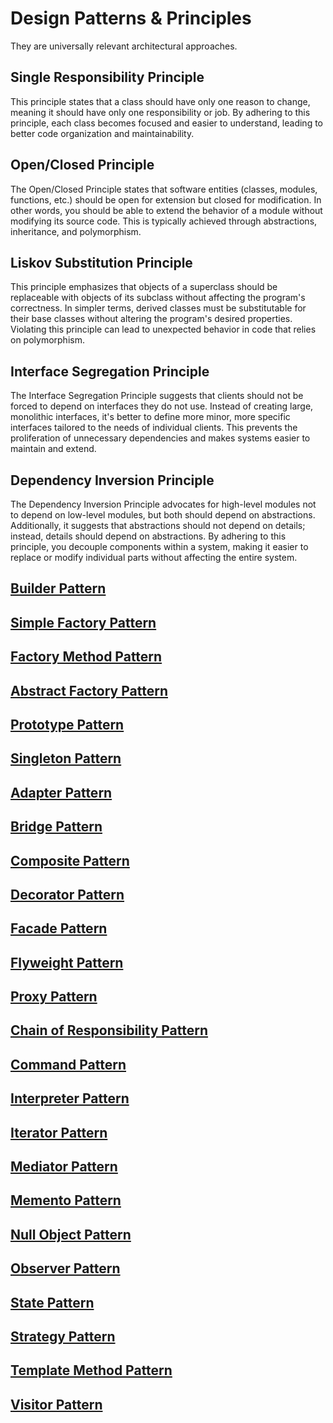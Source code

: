 # Design Patterns & Principles
They are universally relevant architectural approaches. 

## Single Responsibility Principle
This principle states that a class should have only one reason to change, meaning it should have only one responsibility or job. By adhering to this principle, each class becomes focused and easier to understand, leading to better code organization and maintainability.

## Open/Closed Principle

The Open/Closed Principle states that software entities (classes, modules, functions, etc.) should be open for extension but closed for modification. In other words, you should be able to extend the behavior of a module without modifying its source code. This is typically achieved through abstractions, inheritance, and polymorphism.

## Liskov Substitution Principle

This principle emphasizes that objects of a superclass should be replaceable with objects of its subclass without affecting the program's correctness. In simpler terms, derived classes must be substitutable for their base classes without altering the program's desired properties. Violating this principle can lead to unexpected behavior in code that relies on polymorphism.

## Interface Segregation Principle

The Interface Segregation Principle suggests that clients should not be forced to depend on interfaces they do not use. Instead of creating large, monolithic interfaces, it's better to define more minor, more specific interfaces tailored to the needs of individual clients. This prevents the proliferation of unnecessary dependencies and makes systems easier to maintain and extend.

## Dependency Inversion Principle

The Dependency Inversion Principle advocates for high-level modules not to depend on low-level modules, but both should depend on abstractions. Additionally, it suggests that abstractions should not depend on details; instead, details should depend on abstractions. By adhering to this principle, you decouple components within a system, making it easier to replace or modify individual parts without affecting the entire system.

## <a id="builder"></a>[Builder Pattern](Creational/BUILDER.md)

## <a id="simple-factory"></a>[Simple Factory Pattern](Creational/SIMPLE-FACTORY.md)

## <a id="factory-method"></a>[Factory Method Pattern](Creational/FACTORY-METHOD.md)

## <a id="abstract-factory"></a>[Abstract Factory Pattern](Creational/ABSTRACT-FACTORY.md)

## <a id="prototype"></a>[Prototype Pattern](Creational/PROTOTYPE.md)

## <a id="singleton"></a>[Singleton Pattern](Creational/SINGLETON.md)

## <a id="adapter"></a>[Adapter Pattern](Structural/ADAPTER.md)

## <a id="bridge"></a>[Bridge Pattern](Structural/BRIDGE.md)

## <a id="composite"></a>[Composite Pattern](Structural/COMPOSITE.md)

## <a id="decorator"></a>[Decorator Pattern](Structural/DECORATOR.md)

## <a id="facade"></a>[Facade Pattern](Structural/FACADE.md)

## <a id="flyweight"></a>[Flyweight Pattern](Structural/FLYWEIGHT.md)

## <a id="proxy"></a>[Proxy Pattern](Structural/PROXY.md)

## <a id="chain"></a>[Chain of Responsibility Pattern](Behavioral/CHAIN.md)

## <a id="command"></a>[Command Pattern](Behavioral/COMMAND.md)

## <a id="interpreter"></a>[Interpreter Pattern](Behavioral/INTERPRETER.md)

## <a id="iterator"></a>[Iterator Pattern](Behavioral/ITERATOR.md)

## <a id="mediator"></a>[Mediator Pattern](Behavioral/MEDIATOR.md)

## <a id="memento"></a>[Memento Pattern](Behavioral/MEMENTO.md)

## <a id="null"></a>[Null Object Pattern](Behavioral/NULL.md)

## <a id="observer"></a>[Observer Pattern](Behavioral/OBSERVER.md)

## <a id="state"></a>[State Pattern](Behavioral/STATE.md)

## <a id="strategy"></a>[Strategy Pattern](Behavioral/STRATEGY.md)

## <a id="template"></a>[Template Method Pattern](Behavioral/TEMPLATE.md)

## <a id="visitor"></a>[Visitor Pattern](Behavioral/VISITOR.md)

